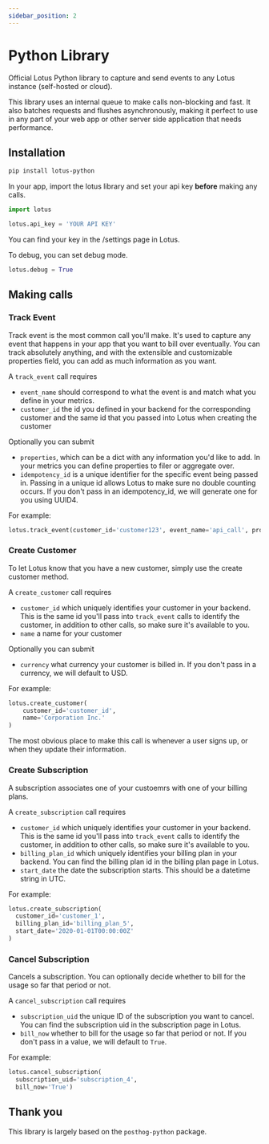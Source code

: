 ```yaml
---
sidebar_position: 2
---
```


# Python Library

Official Lotus Python library to capture and send events to any Lotus instance (self-hosted or cloud).

This library uses an internal queue to make calls non-blocking and fast. It also batches requests and flushes asynchronously, making it perfect to use in any part of your web app or other server side application that needs performance.

## Installation 

```bash
pip install lotus-python
```

In your app, import the lotus library and set your api key **before** making any calls.

```python
import lotus

lotus.api_key = 'YOUR API KEY'
```

You can find your key in the /settings page in Lotus.

To debug, you can set debug mode.
```python
lotus.debug = True
```

## Making calls

### Track Event

Track event is the most common call you'll make. It's used to capture any event that happens in your app that you want to bill over eventually.
You can track absolutely anything, and with the extensible and customizable properties field, you can add as much information as you want.

A `track_event` call requires
 - `event_name` should correspond to what the event is and match what you define in your metrics.
 - `customer_id`  the id you defined in your backend for the corresponding customer and the same id that you passed into Lotus when creating the customer

Optionally you can submit
- `properties`, which can be a dict with any information you'd like to add.  In your metrics you can define properties to filer or aggregate over.
 - `idempotency_id` is a unique identifier for the specific event being passed in. Passing in a unique id allows Lotus to make sure no double counting occurs. If you don't pass in an idempotency_id, we will generate one for you using UUID4.

For example:
```python
lotus.track_event(customer_id='customer123', event_name='api_call', properties={'region': 'US', 'mb_used': 150})
```

### Create Customer
To let Lotus know that you have a new customer, simply use the create customer method. 

A `create_customer` call requires
- `customer_id` which uniquely identifies your customer in your backend. This is the same id you'll pass into `track_event` calls to identify the customer, in addition to other calls, so make sure it's available to you.
- `name` a name for your customer

Optionally you can submit
- `currency` what currency your customer is billed in. If you don't pass in a currency, we will default to USD.

For example:
```python
lotus.create_customer(
    customer_id='customer_id',
    name='Corporation Inc.'
)
```

The most obvious place to make this call is whenever a user signs up, or when they update their information.

### Create Subscription

A subscription associates one of your custoemrs with one of your billing plans.

A `create_subscription` call requires
- `customer_id` which uniquely identifies your customer in your backend. This is the same id you'll pass into `track_event` calls to identify the customer, in addition to other calls, so make sure it's available to you.
- `billing_plan_id` which uniquely identifies your billing plan in your backend. You can find the billing plan id in the billing plan page in Lotus.
- `start_date` the date the subscription starts. This should be a datetime string in UTC.

For example:
```python
lotus.create_subscription(
  customer_id='customer_1', 
  billing_plan_id='billing_plan_5',
  start_date='2020-01-01T00:00:00Z'
)
```

### Cancel Subscription

Cancels a subscription. You can optionally decide whether to bill for the usage so far that period or not.

A `cancel_subscription` call requires
- `subscription_uid` the unique ID of the subscription you want to cancel. You can find the subscription uid in the subscription page in Lotus.
- `bill_now` whether to bill for the usage so far that period or not. If you don't pass in a value, we will default to `True`.

For example:
```python
lotus.cancel_subscription(
  subscription_uid='subscription_4', 
  bill_now='True')
```

## Thank you

This library is largely based on the `posthog-python` package.